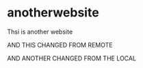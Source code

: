 # anotherwebsite
Thsi is another website


AND THIS CHANGED FROM REMOTE


AND ANOTHER CHANGED FROM THE LOCAL